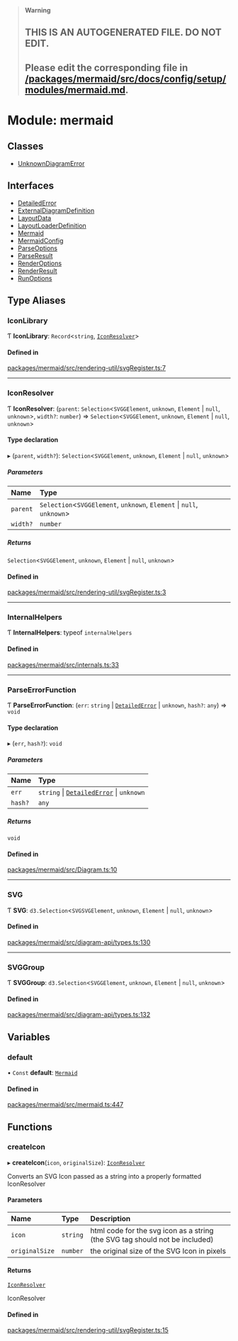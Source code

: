 > **Warning**
>
> ## THIS IS AN AUTOGENERATED FILE. DO NOT EDIT.
>
> ## Please edit the corresponding file in [/packages/mermaid/src/docs/config/setup/modules/mermaid.md](../../../../packages/mermaid/src/docs/config/setup/modules/mermaid.md).

# Module: mermaid

## Classes

- [UnknownDiagramError](../classes/mermaid.UnknownDiagramError.md)

## Interfaces

- [DetailedError](../interfaces/mermaid.DetailedError.md)
- [ExternalDiagramDefinition](../interfaces/mermaid.ExternalDiagramDefinition.md)
- [LayoutData](../interfaces/mermaid.LayoutData.md)
- [LayoutLoaderDefinition](../interfaces/mermaid.LayoutLoaderDefinition.md)
- [Mermaid](../interfaces/mermaid.Mermaid.md)
- [MermaidConfig](../interfaces/mermaid.MermaidConfig.md)
- [ParseOptions](../interfaces/mermaid.ParseOptions.md)
- [ParseResult](../interfaces/mermaid.ParseResult.md)
- [RenderOptions](../interfaces/mermaid.RenderOptions.md)
- [RenderResult](../interfaces/mermaid.RenderResult.md)
- [RunOptions](../interfaces/mermaid.RunOptions.md)

## Type Aliases

### IconLibrary

Ƭ **IconLibrary**: `Record`<`string`, [`IconResolver`](mermaid.md#iconresolver)>

#### Defined in

[packages/mermaid/src/rendering-util/svgRegister.ts:7](https://github.com/mermaid-js/mermaid/blob/master/packages/mermaid/src/rendering-util/svgRegister.ts#L7)

---

### IconResolver

Ƭ **IconResolver**: (`parent`: `Selection`<`SVGGElement`, `unknown`, `Element` | `null`, `unknown`>, `width?`: `number`) => `Selection`<`SVGGElement`, `unknown`, `Element` | `null`, `unknown`>

#### Type declaration

▸ (`parent`, `width?`): `Selection`<`SVGGElement`, `unknown`, `Element` | `null`, `unknown`>

##### Parameters

| Name     | Type                                                                  |
| :------- | :-------------------------------------------------------------------- |
| `parent` | `Selection`<`SVGGElement`, `unknown`, `Element` \| `null`, `unknown`> |
| `width?` | `number`                                                              |

##### Returns

`Selection`<`SVGGElement`, `unknown`, `Element` | `null`, `unknown`>

#### Defined in

[packages/mermaid/src/rendering-util/svgRegister.ts:3](https://github.com/mermaid-js/mermaid/blob/master/packages/mermaid/src/rendering-util/svgRegister.ts#L3)

---

### InternalHelpers

Ƭ **InternalHelpers**: typeof `internalHelpers`

#### Defined in

[packages/mermaid/src/internals.ts:33](https://github.com/mermaid-js/mermaid/blob/master/packages/mermaid/src/internals.ts#L33)

---

### ParseErrorFunction

Ƭ **ParseErrorFunction**: (`err`: `string` | [`DetailedError`](../interfaces/mermaid.DetailedError.md) | `unknown`, `hash?`: `any`) => `void`

#### Type declaration

▸ (`err`, `hash?`): `void`

##### Parameters

| Name    | Type                                                                               |
| :------ | :--------------------------------------------------------------------------------- |
| `err`   | `string` \| [`DetailedError`](../interfaces/mermaid.DetailedError.md) \| `unknown` |
| `hash?` | `any`                                                                              |

##### Returns

`void`

#### Defined in

[packages/mermaid/src/Diagram.ts:10](https://github.com/mermaid-js/mermaid/blob/master/packages/mermaid/src/Diagram.ts#L10)

---

### SVG

Ƭ **SVG**: `d3.Selection`<`SVGSVGElement`, `unknown`, `Element` | `null`, `unknown`>

#### Defined in

[packages/mermaid/src/diagram-api/types.ts:130](https://github.com/mermaid-js/mermaid/blob/master/packages/mermaid/src/diagram-api/types.ts#L130)

---

### SVGGroup

Ƭ **SVGGroup**: `d3.Selection`<`SVGGElement`, `unknown`, `Element` | `null`, `unknown`>

#### Defined in

[packages/mermaid/src/diagram-api/types.ts:132](https://github.com/mermaid-js/mermaid/blob/master/packages/mermaid/src/diagram-api/types.ts#L132)

## Variables

### default

• `Const` **default**: [`Mermaid`](../interfaces/mermaid.Mermaid.md)

#### Defined in

[packages/mermaid/src/mermaid.ts:447](https://github.com/mermaid-js/mermaid/blob/master/packages/mermaid/src/mermaid.ts#L447)

## Functions

### createIcon

▸ **createIcon**(`icon`, `originalSize`): [`IconResolver`](mermaid.md#iconresolver)

Converts an SVG Icon passed as a string into a properly formatted IconResolver

#### Parameters

| Name           | Type     | Description                                                                 |
| :------------- | :------- | :-------------------------------------------------------------------------- |
| `icon`         | `string` | html code for the svg icon as a string (the SVG tag should not be included) |
| `originalSize` | `number` | the original size of the SVG Icon in pixels                                 |

#### Returns

[`IconResolver`](mermaid.md#iconresolver)

IconResolver

#### Defined in

[packages/mermaid/src/rendering-util/svgRegister.ts:15](https://github.com/mermaid-js/mermaid/blob/master/packages/mermaid/src/rendering-util/svgRegister.ts#L15)
